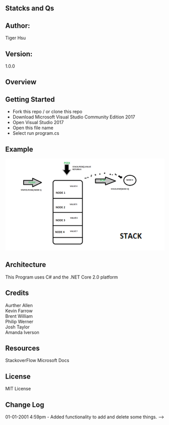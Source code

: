 ## Statcks and Qs

## Author:
Tiger Hsu

## Version:
1.0.0 

## Overview
<!-- Provide a high level overview of what this application is and why you are building it, beyo
nd the fact that it's an assignment for a Code Fellows 401 class. (i.e. What's your problem domain?) -->

## Getting Started
- Fork this repo / or clone this repo
- Download Microsoft Visual Studio Community Edition 2017
- Open Visual Studio 2017
- Open this file name 
- Select run program.cs

## Example

![alt text](/AssetsStack/STACKS_EXAMPLE.png)

<!-- Show them what looks like and how how to use the application.  -->

## Architecture
This  Program uses C# and the .NET Core 2.0 platform

## Credits
Aurther Allen <br>
Kevin Farrow <br>
Brent William <br>
Philip Werner <br>
Josh Taylor <br>
Amanda Iverson <br>

## Resources
StackoverFlow
Microsoft Docs

## License
MIT License

## Change Log

01-01-2001 4:59pm - Added functionality to add and delete some things. -->
